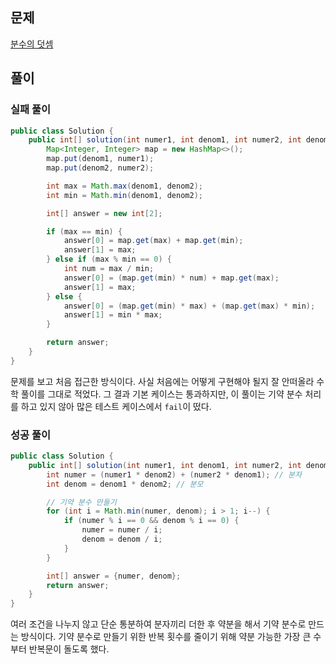 ## 문제

[분수의 덧셈](https://school.programmers.co.kr/learn/courses/30/lessons/120808)

## 풀이

### 실패 풀이

```java
public class Solution {
    public int[] solution(int numer1, int denom1, int numer2, int denom2) {
        Map<Integer, Integer> map = new HashMap<>();
        map.put(denom1, numer1);
        map.put(denom2, numer2);

        int max = Math.max(denom1, denom2);
        int min = Math.min(denom1, denom2);

        int[] answer = new int[2];

        if (max == min) {
            answer[0] = map.get(max) + map.get(min);
            answer[1] = max;
        } else if (max % min == 0) {
            int num = max / min;
            answer[0] = (map.get(min) * num) + map.get(max);
            answer[1] = max;
        } else {
            answer[0] = (map.get(min) * max) + (map.get(max) * min);
            answer[1] = min * max;
        }

        return answer;
    }
}
```

문제를 보고 처음 접근한 방식이다.
사실 처음에는 어떻게 구현해야 될지 잘 안떠올라 수학 풀이를 그대로 적었다.
그 결과 기본 케이스는 통과하지만, 이 풀이는 기약 분수 처리를 하고 있지 않아 많은 테스트 케이스에서 `fail`이 떴다.

### 성공 풀이

```java
public class Solution {
    public int[] solution(int numer1, int denom1, int numer2, int denom2) {
        int numer = (numer1 * denom2) + (numer2 * denom1); // 분자
        int denom = denom1 * denom2; // 분모

        // 기약 분수 만들기
        for (int i = Math.min(numer, denom); i > 1; i--) {
            if (numer % i == 0 && denom % i == 0) {
                numer = numer / i;
                denom = denom / i;
            }
        }

        int[] answer = {numer, denom};
        return answer;
    }
}
```

여러 조건을 나누지 않고 단순 통분하여 분자끼리 더한 후 약분을 해서 기약 분수로 만드는 방식이다.
기약 분수로 만들기 위한 반복 횟수를 줄이기 위해 약분 가능한 가장 큰 수 부터 반복문이 돌도록 했다. 
